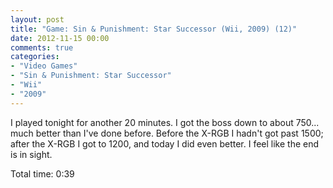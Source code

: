 ```yaml
---
layout: post
title: "Game: Sin & Punishment: Star Successor (Wii, 2009) (12)"
date: 2012-11-15 00:00
comments: true
categories:
- "Video Games"
- "Sin & Punishment: Star Successor"
- "Wii"
- "2009"
---
```


I played tonight for another 20 minutes. I got the boss down to
about 750... much better than I've done before. Before the X-RGB
I hadn't got past 1500; after the X-RGB I got to 1200, and today
I did even better. I feel like the end is in sight.

Total time: 0:39
